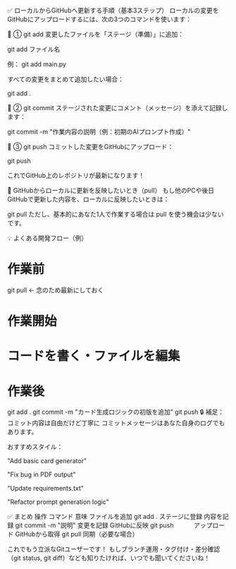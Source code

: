 ✅ ローカルからGitHubへ更新する手順（基本3ステップ）
ローカルの変更をGitHubにアップロードするには、次の3つのコマンドを使います：

🧱 ① git add
変更したファイルを「ステージ（準備）」に追加：


git add ファイル名

例：
git add main.py

すべての変更をまとめて追加したい場合：

git add .

🧾 ② git commit
ステージされた変更にコメント（メッセージ）を添えて記録します：

git commit -m "作業内容の説明（例：初期のAIプロンプト作成）"

🚀 ③ git push
コミットした変更をGitHubにアップロード：

git push

これでGitHub上のレポジトリが最新になります！

🔄 GitHubからローカルに更新を反映したいとき（pull）
もし他のPCや後日GitHubで更新した内容を、ローカルに反映したいときは：

git pull
ただし、基本的にあなた1人で作業する場合は pull を使う機会は少ないです。

💡 よくある開発フロー（例）
# 作業前
git pull  ← 念のため最新にしておく

# 作業開始
# コードを書く・ファイルを編集

# 作業後
git add .
git commit -m "カード生成ロジックの初版を追加"
git push
🔒 補足：コミット内容は自由だけど丁寧に
コミットメッセージはあなた自身のログでもあります。

おすすめスタイル：

"Add basic card generator"

"Fix bug in PDF output"

"Update requirements.txt"

"Refactor prompt generation logic"

✅ まとめ
操作	        コマンド	        意味
ファイルを追加	git add .	        ステージに登録
内容を記録	git commit -m "説明"	変更を記録
GitHubに反映	git push      　　　アップロード
GitHubから取得	git pull        	同期（必要な場合）

これでもう立派なGitユーザーです！
もしブランチ運用・タグ付け・差分確認（git status, git diff）なども知りたければ、いつでも聞いてくださいね！